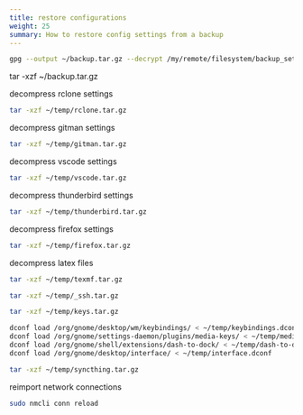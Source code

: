 ```yaml
---
title: restore configurations
weight: 25
summary: How to restore config settings from a backup
---
```


```bash
gpg --output ~/backup.tar.gz --decrypt /my/remote/filesystem/backup_settings.tar.gz.gpg
```

tar -xzf ~/backup.tar.gz

decompress rclone settings

```bash
tar -xzf ~/temp/rclone.tar.gz 
```

decompress gitman settings

```bash
tar -xzf ~/temp/gitman.tar.gz 
```

decompress vscode settings

```bash
tar -xzf ~/temp/vscode.tar.gz 
```

decompress thunderbird settings

```bash
tar -xzf ~/temp/thunderbird.tar.gz
```

decompress firefox settings

```bash
tar -xzf ~/temp/firefox.tar.gz
```

decompress latex files

```bash
tar -xzf ~/temp/texmf.tar.gz
```

```bash
tar -xzf ~/temp/_ssh.tar.gz
```

```bash
tar -xzf ~/temp/keys.tar.gz
```

```bash
dconf load /org/gnome/desktop/wm/keybindings/ < ~/temp/keybindings.dconf
dconf load /org/gnome/settings-daemon/plugins/media-keys/ < ~/temp/media-keys.dconf
dconf load /org/gnome/shell/extensions/dash-to-dock/ < ~/temp/dash-to-dock.dconf
dconf load /org/gnome/desktop/interface/ < ~/temp/interface.dconf
```

```bash
tar -xzf ~/temp/syncthing.tar.gz
```

reimport network connections

```bash
sudo nmcli conn reload
```